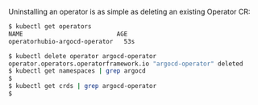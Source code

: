 Uninstalling an operator is as simple as deleting an existing Operator CR: 

```bash
$ kubectl get operators 
NAME                          AGE
operatorhubio-argocd-operator   53s

$ kubectl delete operator argocd-operator 
operator.operators.operatorframework.io "argocd-operator" deleted
$ kubectl get namespaces | grep argocd
$
$ kubectl get crds | grep argocd-operator 
$
```